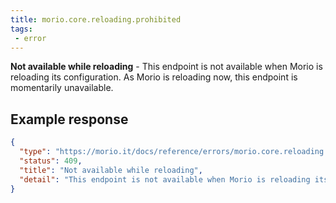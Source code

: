 ```yaml
---
title: morio.core.reloading.prohibited
tags:
 - error
---
```



<!-- MORIO_AUTO_GENERATED_CONTENT_STARTS - Manual changes made below will be overwritten -->
__Not available while reloading__ - This endpoint is not available when Morio is reloading its configuration. As Morio is reloading now, this endpoint is momentarily unavailable.
<!-- MORIO_AUTO_GENERATED_CONTENT_ENDS - Manual changes made above will be overwritten -->


<!-- MORIO_AUTO_GENERATED_CONTENT_STARTS - Manual changes made below will be overwritten -->
## Example response

```json
{
  "type": "https://morio.it/docs/reference/errors/morio.core.reloading.prohibited",
  "status": 409,
  "title": "Not available while reloading",
  "detail": "This endpoint is not available when Morio is reloading its configuration. As Morio is reloading now, this endpoint is momentarily unavailable."
}
```
<!-- MORIO_AUTO_GENERATED_CONTENT_ENDS - Manual changes made above will be overwritten -->
